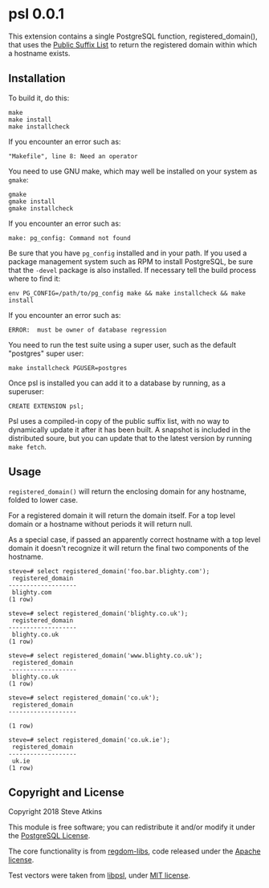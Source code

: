 psl 0.0.1
=========

This extension contains a single PostgreSQL function, registered_domain(),
that uses the [Public Suffix List](https://publicsuffix.org) to return
the registered domain within which a hostname exists.

Installation
------------

To build it, do this:

    make
    make install
    make installcheck

If you encounter an error such as:

    "Makefile", line 8: Need an operator

You need to use GNU make, which may well be installed on your system as
`gmake`:

    gmake
    gmake install
    gmake installcheck

If you encounter an error such as:

    make: pg_config: Command not found

Be sure that you have `pg_config` installed and in your path. If you used a
package management system such as RPM to install PostgreSQL, be sure that the
`-devel` package is also installed. If necessary tell the build process where
to find it:

    env PG_CONFIG=/path/to/pg_config make && make installcheck && make install

If you encounter an error such as:

    ERROR:  must be owner of database regression

You need to run the test suite using a super user, such as the default
"postgres" super user:

    make installcheck PGUSER=postgres

Once psl is installed you can add it to a database by running, as a
superuser:

    CREATE EXTENSION psl;

Psl uses a compiled-in copy of the public suffix list, with no way to
dynamically update it after it has been built. A snapshot is included
in the distributed soure, but you can update that to the latest version
by running `make fetch`.

Usage
-----

`registered_domain()` will return the enclosing domain for any hostname,
folded to lower case.

For a registered domain it will return the domain itself. For a top level
domain or a hostname without periods it will return null.

As a special case, if passed an apparently correct hostname with a top level
domain it doesn't recognize it will return the final two components of the
hostname.

    steve=# select registered_domain('foo.bar.blighty.com');
     registered_domain
    -------------------
     blighty.com
    (1 row)
    
    steve=# select registered_domain('blighty.co.uk');
     registered_domain
    -------------------
     blighty.co.uk
    (1 row)
    
    steve=# select registered_domain('www.blighty.co.uk');
     registered_domain
    -------------------
     blighty.co.uk
    (1 row)
    
    steve=# select registered_domain('co.uk');
     registered_domain
    -------------------
    
    (1 row)
    
    steve=# select registered_domain('co.uk.ie');
     registered_domain
    -------------------
     uk.ie
    (1 row)

Copyright and License
---------------------

Copyright 2018 Steve Atkins

This module is free software; you can redistribute it and/or modify it under
the [PostgreSQL License](http://www.opensource.org/licenses/postgresql).

The core functionality is from
[regdom-libs](https://github.com/usrflo/registered-domain-libs/), code
released under the
[Apache license](http://www.apache.org/licenses/LICENSE-2.0).

Test vectors were taken from [libpsl](https://github.com/rockdaboot/libpsl),
under [MIT license](https://github.com/rockdaboot/libpsl/blob/master/LICENSE).

